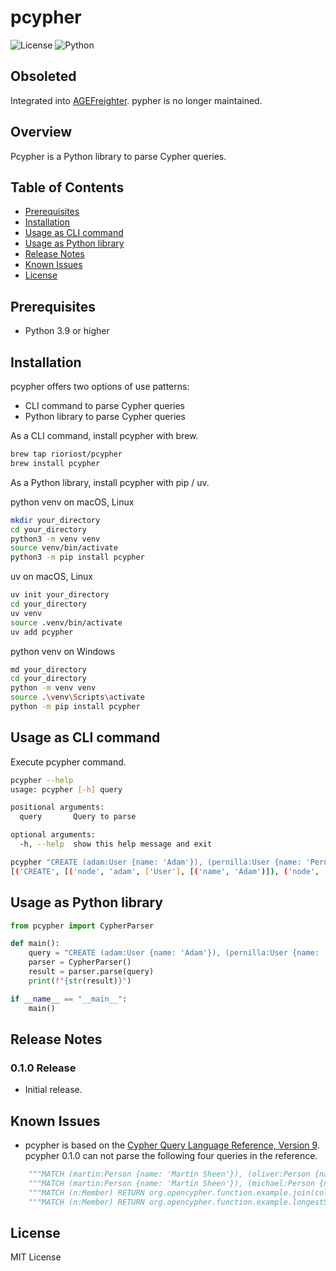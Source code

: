 # pcypher

![License](https://img.shields.io/badge/license-MIT-blue.svg)
![Python](https://img.shields.io/badge/Python-3.9%2B-blue)

## Obsoleted

Integrated into [AGEFreighter](https://github.com/rioriost/agefreighter).
pypher is no longer maintained.

## Overview

Pcypher is a Python library to parse Cypher queries.

## Table of Contents

- [Prerequisites](#prerequisites)
- [Installation](#installation)
- [Usage as CLI command](#usage-as-cli-command)
- [Usage as Python library](#usage-as-python-library)
- [Release Notes](#release-notes)
- [Known Issues](#known-issues)
- [License](#license)

## Prerequisites

- Python 3.9 or higher

## Installation

pcypher offers two options of use patterns:

- CLI command to parse Cypher queries
- Python library to parse Cypher queries

As a CLI command, install pcypher with brew.

```bash
brew tap rioriost/pcypher
brew install pcypher
```

As a Python library, install pcypher with pip / uv.

python venv on macOS, Linux
```bash
mkdir your_directory
cd your_directory
python3 -m venv venv
source venv/bin/activate
python3 -m pip install pcypher
```

uv on macOS, Linux
```bash
uv init your_directory
cd your_directory
uv venv
source .venv/bin/activate
uv add pcypher
```

python venv on Windows
```bash
md your_directory
cd your_directory
python -m venv venv
source .\venv\Scripts\activate
python -m pip install pcypher
```

## Usage as CLI command

Execute pcypher command.

```bash
pcypher --help
usage: pcypher [-h] query

positional arguments:
  query       Query to parse

optional arguments:
  -h, --help  show this help message and exit
```

```bash
pcypher "CREATE (adam:User {name: 'Adam'}), (pernilla:User {name: 'Pernilla'}), (david:User {name: 'David'}), (adam)-[:FRIEND]->(pernilla), (pernilla)-[:FRIEND]->(david)"
[('CREATE', [('node', 'adam', ['User'], [('name', 'Adam')]), ('node', 'pernilla', ['User'], [('name', 'Pernilla')]), ('node', 'david', ['User'], [('name', 'David')]), ('chain', ('node', 'adam', [], None), [(('directed', ('relationship', [{'variable': None, 'type': 'FRIEND'}], None, None)), ('node', 'pernilla', [], None))]), ('chain', ('node', 'pernilla', [], None), [(('directed', ('relationship', [{'variable': None, 'type': 'FRIEND'}], None, None)), ('node', 'david', [], None))])])]
```

## Usage as Python library

```python
from pcypher import CypherParser

def main():
    query = "CREATE (adam:User {name: 'Adam'}), (pernilla:User {name: 'Pernilla'}), (david:User {name: 'David'}), (adam)-[:FRIEND]->(pernilla), (pernilla)-[:FRIEND]->(david)"
    parser = CypherParser()
    result = parser.parse(query)
    print(f"{str(result)}")

if __name__ == "__main__":
    main()
```

## Release Notes

### 0.1.0 Release
* Initial release.

## Known Issues
* pcypher is based on the [Cypher Query Language Reference, Version 9](https://s3.amazonaws.com/artifacts.opencypher.org/openCypher9.pdf).
pcypher 0.1.0 can not parse the following four queries in the reference.
```python
    """MATCH (martin:Person {name: 'Martin Sheen'}), (oliver:Person {name: 'Oliver Stone'}), p = shortestPath((martin)-[*..15]-(oliver)) RETURN p""",  # in page 67
    """MATCH (martin:Person {name: 'Martin Sheen'}), (michael:Person {name: 'Michael Douglas'}), p = allShortestPaths((martin)-[*]-(michael)) RETURN p""",  # in page 67
    """MATCH (n:Member) RETURN org.opencypher.function.example.join(collect(n.name)) AS members""",  # in page 193
    """MATCH (n:Member) RETURN org.opencypher.function.example.longestString(n.name) AS member""",  # in page 193
```

## License
MIT License
